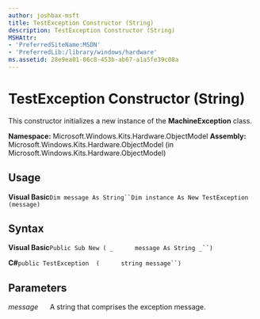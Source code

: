 ```yaml
---
author: joshbax-msft
title: TestException Constructor (String)
description: TestException Constructor (String)
MSHAttr:
- 'PreferredSiteName:MSDN'
- 'PreferredLib:/library/windows/hardware'
ms.assetid: 28e9ea01-86c8-453b-ab67-a1a5fe39c08a
---
```


# TestException Constructor (String)


This constructor initializes a new instance of the **MachineException** class.

**Namespace:** Microsoft.Windows.Kits.Hardware.ObjectModel **Assembly:** Microsoft.Windows.Kits.Hardware.ObjectModel (in Microsoft.Windows.Kits.Hardware.ObjectModel)

## Usage


**Visual Basic**`Dim message As String``Dim instance As New TestException (message)`

## Syntax


**Visual Basic**`Public Sub New ( _`           `message As String _``)`

**C#**`public TestException  (`           `string message``)`

## Parameters


*message*      A string that comprises the exception message.

 

 






